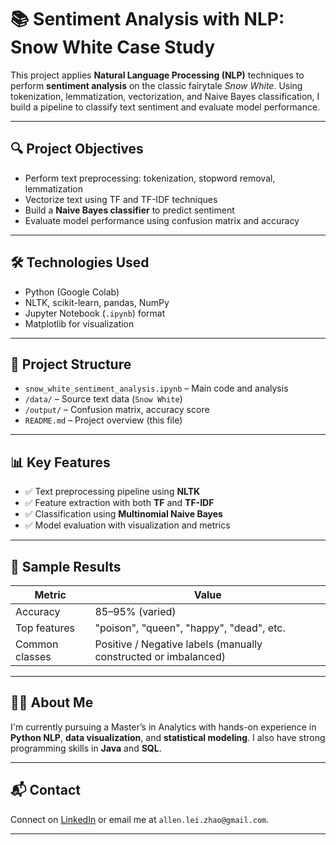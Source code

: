 # 📚 Sentiment Analysis with NLP: Snow White Case Study

This project applies **Natural Language Processing (NLP)** techniques to perform **sentiment analysis** on the classic fairytale _Snow White_. Using tokenization, lemmatization, vectorization, and Naive Bayes classification, I build a pipeline to classify text sentiment and evaluate model performance.

---

## 🔍 Project Objectives

- Perform text preprocessing: tokenization, stopword removal, lemmatization
- Vectorize text using TF and TF-IDF techniques
- Build a **Naive Bayes classifier** to predict sentiment
- Evaluate model performance using confusion matrix and accuracy

---

## 🛠️ Technologies Used

- Python (Google Colab)
- NLTK, scikit-learn, pandas, NumPy
- Jupyter Notebook (`.ipynb`) format
- Matplotlib for visualization

---

## 📁 Project Structure

- `snow_white_sentiment_analysis.ipynb` – Main code and analysis
- `/data/` – Source text data (`Snow White`)
- `/output/` – Confusion matrix, accuracy score
- `README.md` – Project overview (this file)

---

## 📊 Key Features

- ✅ Text preprocessing pipeline using **NLTK**
- ✅ Feature extraction with both **TF** and **TF-IDF**
- ✅ Classification using **Multinomial Naive Bayes**
- ✅ Model evaluation with visualization and metrics

---

## 🧠 Sample Results

| Metric         | Value                                                           |
| -------------- | --------------------------------------------------------------- |
| Accuracy       | 85–95% (varied)                                                 |
| Top features   | "poison", "queen", "happy", "dead", etc.                        |
| Common classes | Positive / Negative labels (manually constructed or imbalanced) |

---

## 🙋‍♂️ About Me

I'm currently pursuing a Master’s in Analytics with hands-on experience in **Python NLP**, **data visualization**, and **statistical modeling**. I also have strong programming skills in **Java** and **SQL**.

---

## 📬 Contact

Connect on [LinkedIn](https://www.linkedin.com/in/allen-lei-zhao) or email me at `allen.lei.zhao@gmail.com`.

---
